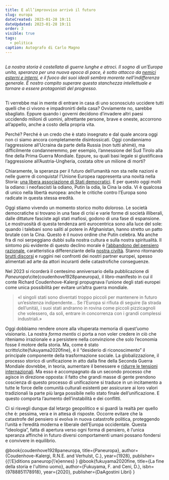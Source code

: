 ```yaml
---
title: E all’improvviso arrivò il futuro
slug: europa
dateCreated: 2023-01-28 19:11
dateUpdated: 2023-01-28 19:11
order: 3
visible: true
tags:
  - politica
caption: Autografo di Carlo Magno
---
```


##


_La nostra storia è costellata di guerre lunghe e atroci. Il sogno di un’Europa unita, speranza per una nuova epoca di pace, è sotto attacco da [nemici esterni e interni](/notes/woke/), e il fuoco dei suoi ideali sembra morente nell’indifferenza generale. È nostro compito superare questa stanchezza intellettuale e tornare a essere protagonisti del progresso._

##

<span class="newthought">Ti verrebbe</span> mai in mente di entrare in casa di uno sconosciuto uccidere tutti quelli che ci vivono e impadronirti della casa? Ovviamente no, sarebbe sbagliato. Eppure quando i governi decidono d’invadere altri paesi uccidendo milioni di uomini, altrettante persone, brave e oneste, accorrono all’appello, anche a costo della propria vita.

Perché? Perché è un credo che è stato insegnato e dal quale ancora oggi non ci siamo ancora completamente disintossicati. Oggi condanniamo l’aggressione all’Ucraina da parte della Russia (non tutti ahimè), ma difficilmente condanneremmo, per esempio, l’annessione del Sud Tirolo alla fine della Prima Guerra Mondiale. Eppure, su quali basi legale si giustificava l’aggressione all’Austria-Ungheria, costata oltre un milione di morti?

Chiaramente, la speranza per il futuro dell’umanità non sta nelle nazioni e nelle guerre di conquista! l’Unione Europea rappresenta una novità nella Storia: [una libera associazione di Stati democratici](/notes/democrazia/). E per questo oggi molti la odiano: i neofascisti la odiano, Putin la odia, la Cina la odia. Vi è qualcosa di unico nella libertà europea: anche le critiche contro l’Europa sono radicate in questa stessa eredità.

Oggi stiamo vivendo un momento storico molto doloroso. Le società democratiche si trovano in una fase di crisi e varie forme di società illiberali, dalle dittature fasciste agli stati mafiosi, godono di una fase di espansione. Le mostruosità di questa tendenza anti eurocentrica sono alla luce del sole: quando i talebani sono saliti al potere in Afghanistan, hanno stretto un patto brutale con la Cina. Questo è il nuovo ordine che Putin celebra. Ma anche fra di noi serpeggiano dubbi sulla nostra cultura e sulla nostra spiritualità. Il sintomo più evidente di questo declino morale è [l’abbandono del pensiero razionale](/notes/complottismo/), caratteristica differenziante della [nostra civiltà](/notes/occidente/). Stanno ritornando [brutti discorsi](/notes/politicamente-scorretto/) e ruggini nei confronti dei nostri partner europei, spesso alimentati ad arte da attori incuranti delle catastrofiche conseguenze.

Nel 2023 si ricorderà il centesimo anniversario della pubblicazione di _Paneuropa_\cite{coudenhove1928paneuropa}, il libro-manifesto in cui il conte Richard Coudenhove-Kalergi propugnava l’unione degli stati europei come unica possibilità per evitare un’altra guerra mondiale.

<div class="epigraph">

 > «I singoli stati sono diventati troppo piccoli per mantenere in futuro un’esistenza indipendente… Se l’Europa si rifiuta di seguire (la strada dell’unità), i suoi stati andranno in rovina come piccoli pizzicagnoli che volessero, da soli, entrare in concorrenza con i grandi complessi industriali.»

</div>

Oggi dobbiamo rendere onore alla vituperata memoria di quest’uomo visionario. La nostra _forma mentis_ ci porta a non voler credere in ciò che riteniamo irrazionale e a persistere nella convinzione che solo l’economia fosse il motore della storia. Ma, come è stato scritto\cite{fukuyama2020fine}, è il “desiderio di riconoscimento” il principale componente della trasformazione sociale. La globalizzazione, il processo storico di unificazione in atto dalla fine della Seconda Guerra Mondiale dovrebbe, in teoria, aumentare il benessere e [ridurre le tensioni internazionali](/notes/pace/). Ma esso è accompagnato da un secondo processo che agisce in direzione opposta: il fatto che grandi masse di gente prendono coscienza di questo processo di unificazione si traduce in un incitamento a tutte le force delle comunità culturali esistenti per assicurare ai loro valori tradizionali la parte più larga possibile nello stato finale dell’unificazione. E questo comporta l’aumento dell’instabilità e dei conflitti.

Ci si risvegli dunque dal letargo geopolitico e si guardi la realtà per quello che è: pessima, vera e in attesa di risposte. Occorre evitare che la catastrofe del pensiero si evolva in nuova catastrofe politica, proteggendo l’unità e l’eredità moderna e liberale dell’Europa occidentale. Questa “ideologia”, fatta di apertura verso ogni forma di pensiero, è l’unica speranza affinché in futuro diversi comportamenti umani possano fondersi e convivere in equilibrio.

<bibliography>
@book{coudenhove1928paneuropa,
  title={Paneuropa},
  author={Coudenhove-Kalergi, R.N.E. and Verhulst, C.},
  year={1928},
  publisher={{\'E}ditions paneurop{\'e}ennes}
}
@book{fukuyama2020fine,
  title={La fine della storia e l'ultimo uomo},
  author={Fukuyama, F. and Ceni, D.},
  isbn={9788851178918},
  year={2020},
  publisher={DaAgostini Libri}
}
</bibliography>
